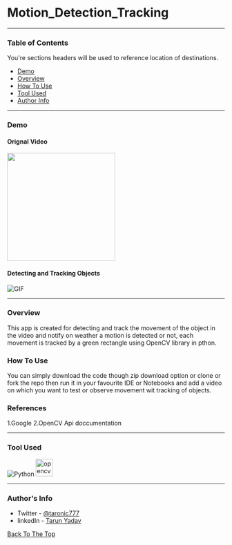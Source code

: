 # Motion_Detection_Tracking
---

### Table of Contents
You're sections headers will be used to reference location of destinations.

- [Demo](#demo)
- [Overview](#overview)
- [How To Use](#how-to-use)
- [Tool Used](#tool-used)
- [Author Info](#author-info)

---

### Demo

#### Orignal Video
<img src="https://github.com/Tarun-yadav777/Motion_Detection_Tracking/blob/main/static/vtest.avi"  width="250" height="250" /><br>

#### Detecting and Tracking Objects
![GIF](./static/gif.gif)


---

### Overview

This app is created for detecting and track the movement of the object in the video and notify on weather a motion is detected or not, each movement is tracked by a green rectangle using OpenCV library in pthon.

### How To Use

You can simply download the code though zip download option or clone or fork the repo then run it in your favourite IDE or Notebooks and add a video on which you want to test or observe movement wit tracking of objects.

### References
1.Google
2.OpenCV Api doccumentation

---

### Tool Used

![Python](https://img.shields.io/badge/Python-3.8-blueviolet)
<a href="https://opencv.org/" target="_blank"> <img src="https://www.vectorlogo.zone/logos/opencv/opencv-icon.svg" alt="opencv" width="40" height="40"/> </a>


---

### Author's Info

- Twitter - [@taronic777](https://twitter.com/taronic777)
- linkedIn - [Tarun Yadav](https://www.linkedin.com/in/tarun-yadav-47442112b/)

[Back To The Top](#read-me-template)
